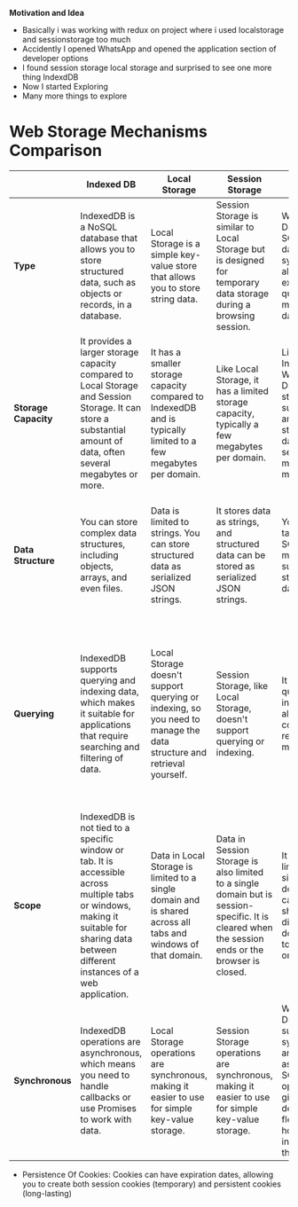 **Motivation and Idea**

- Basically i was working with redux on project where i used localstorage and sessionstorage too much
- Accidently I  opened WhatsApp and opened the application section of developer options
- I found session storage local storage and surprised to see one more thing IndexdDB
- Now I started Exploring
- Many more things to explore
# Web Storage Mechanisms Comparison

|  | Indexed DB | Local Storage | Session Storage | Web SQL | Cookies |
| --- | --- | --- | --- | --- | --- |
| **Type** | IndexedDB is a NoSQL database that allows you to store structured data, such as objects or records, in a database. | Local Storage is a simple key-value store that allows you to store string data. | Session Storage is similar to Local Storage but is designed for temporary data storage during a browsing session. | Web SQL Database is a SQL-based database system that allows you to execute SQL queries to manipulate data. | Cookies are simple text-based data storage mechanisms. They store key-value pairs as strings. |
| **Storage Capacity** | It provides a larger storage capacity compared to Local Storage and Session Storage. It can store a substantial amount of data, often several megabytes or more. | It has a smaller storage capacity compared to IndexedDB and is typically limited to a few megabytes per domain. | Like Local Storage, it has a limited storage capacity, typically a few megabytes per domain. | Like IndexedDB, Web SQL Database can store a substantial amount of structured data, often several megabytes or more. | Cookies have a very limited storage capacity, usually restricted to a few kilobytes per cookie. |
| **Data Structure** | You can store complex data structures, including objects, arrays, and even files. | Data is limited to strings. You can store structured data as serialized JSON strings. | It stores data as strings, and structured data can be stored as serialized JSON strings. | You work with tables and SQL queries, making it suitable for structured data storage. | Data in cookies is limited to strings, so you can store simple values like user IDs, preferences, or session tokens. |
| **Querying** | IndexedDB supports querying and indexing data, which makes it suitable for applications that require searching and filtering of data. | Local Storage doesn't support querying or indexing, so you need to manage the data structure and retrieval yourself. | Session Storage, like Local Storage, doesn't support querying or indexing. | It supports querying and indexing data, allowing for complex data retrieval and manipulation. | Cookies are not designed for querying or indexing data. Accessing cookie data typically involves iterating through available cookies or knowing the specific cookie name. |
| **Scope** | IndexedDB is not tied to a specific window or tab. It is accessible across multiple tabs or windows, making it suitable for sharing data between different instances of a web application. | Data in Local Storage is limited to a single domain and is shared across all tabs and windows of that domain. | Data in Session Storage is also limited to a single domain but is session-specific. It is cleared when the session ends or the browser is closed. | It is typically limited to a single domain, and it can't be shared across different domains due to the same-origin policy. | Cookies are associated with a specific domain and are sent with every HTTP request to that domain, including requests for images, scripts, and styles. |
| **Synchronous** | IndexedDB operations are asynchronous, which means you need to handle callbacks or use Promises to work with data. | Local Storage operations are synchronous, making it easier to use for simple key-value storage. | Session Storage operations are synchronous, making it easier to use for simple key-value storage. | Web SQL Database supports both synchronous and asynchronous SQL operations, giving developers flexibility in how they interact with the database. |  |
- Persistence Of Cookies: Cookies can have expiration dates, allowing you to create both session cookies (temporary) and persistent cookies (long-lasting)

